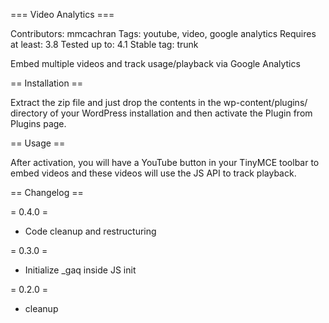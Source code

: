 === Video Analytics ===

Contributors: mmcachran
Tags: youtube, video, google analytics
Requires at least: 3.8
Tested up to: 4.1
Stable tag: trunk

Embed multiple videos and track usage/playback via Google Analytics

== Installation ==

Extract the zip file and just drop the contents in the wp-content/plugins/ directory of your WordPress installation and then activate the Plugin from Plugins page.

== Usage ==

After activation, you will have a YouTube button in your TinyMCE toolbar to embed videos and these videos will use the JS API to track playback.

== Changelog ==

= 0.4.0 =
* Code cleanup and restructuring

= 0.3.0 =
* Initialize _gaq inside JS init

= 0.2.0 =
* cleanup